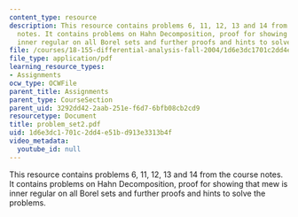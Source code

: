 ```yaml
---
content_type: resource
description: This resource contains problems 6, 11, 12, 13 and 14 from the course
  notes. It contains problems on Hahn Decomposition, proof for showing that mew is
  inner regular on all Borel sets and further proofs and hints to solve the problems.
file: /courses/18-155-differential-analysis-fall-2004/1d6e3dc1701c2dd4e51bd913e3313b4f_problem_set2.pdf
file_type: application/pdf
learning_resource_types:
- Assignments
ocw_type: OCWFile
parent_title: Assignments
parent_type: CourseSection
parent_uid: 3292dd42-2aab-251e-f6d7-6bfb08cb2cd9
resourcetype: Document
title: problem_set2.pdf
uid: 1d6e3dc1-701c-2dd4-e51b-d913e3313b4f
video_metadata:
  youtube_id: null
---
```

This resource contains problems 6, 11, 12, 13 and 14 from the course notes. It contains problems on Hahn Decomposition, proof for showing that mew is inner regular on all Borel sets and further proofs and hints to solve the problems.

